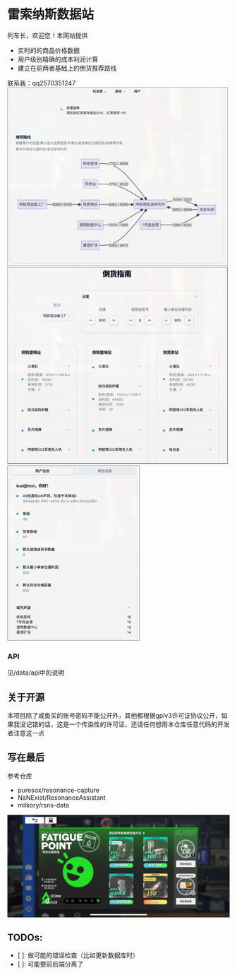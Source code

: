 # 雷索纳斯数据站
列车长，欢迎您！本网站提供
- 实时的的商品价格数据
- 用户级别精确的成本利润计算
- 建立在前两者基础上的倒货推荐路线

联系我：qq2570351247
<img src="public/homepage-showcase.png" width="500">
<img src="public/guide-showcase.png" width="500">
<img src="public/user-showcase.png" width="300">

### API
见/data/api中的说明

## 关于开源
本项目除了咸鱼买的账号密码不能公开外，其他都根据gplv3许可证协议公开，如果我没记错的话，这是一个传染性的许可证，还请任何想用本仓库任意代码的开发者注意这一点

## 写在最后
参考仓库
- puresox/resonance-capture
- NaNExist/ResonanceAssistant
- milkory/rsns-data

![活力四射](public/zero-fatigue.PNG)

## TODOs:
- [ ]: 做可能的错误检查（比如更新数据库时）
- [ ]: 可能要前后端分离了